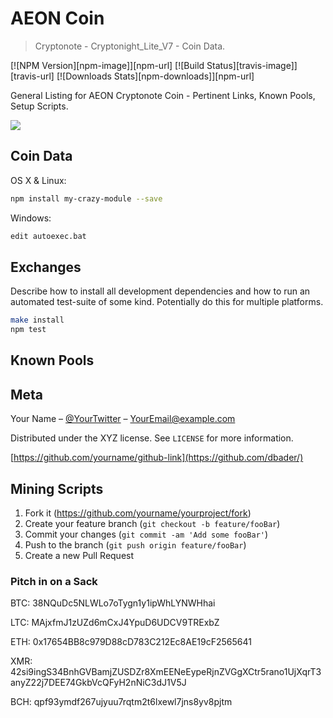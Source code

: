# AEON Coin 
> Cryptonote - Cryptonight_Lite_V7 - Coin Data.

[![NPM Version][npm-image]][npm-url]
[![Build Status][travis-image]][travis-url]
[![Downloads Stats][npm-downloads]][npm-url]

General Listing for AEON Cryptonote Coin - Pertinent Links, Known Pools, Setup Scripts.

![](header.png)

## Coin Data

OS X & Linux:

```sh
npm install my-crazy-module --save
```

Windows:

```sh
edit autoexec.bat
```

## Exchanges

Describe how to install all development dependencies and how to run an automated test-suite of some kind. Potentially do this for multiple platforms.

```sh
make install
npm test
```

## Known Pools



## Meta

Your Name – [@YourTwitter](https://twitter.com/dbader_org) – YourEmail@example.com

Distributed under the XYZ license. See ``LICENSE`` for more information.

[https://github.com/yourname/github-link](https://github.com/dbader/)

## Mining Scripts

1. Fork it (<https://github.com/yourname/yourproject/fork>)
2. Create your feature branch (`git checkout -b feature/fooBar`)
3. Commit your changes (`git commit -am 'Add some fooBar'`)
4. Push to the branch (`git push origin feature/fooBar`)
5. Create a new Pull Request



### Pitch in on a Sack
BTC: 38NQuDc5NLWLo7oTygn1y1ipWhLYNWHhai

LTC: MAjxfmJ1zUZd6mCxJ4YpuD6UDCV9TRExbZ

ETH: 0x17654BB8c979D88cD783C212Ec8AE19cF2565641

XMR: 42si9ingS34BnhGVBamjZUSDZr8XmEENeEypeRjnZVGgXCtr5rano1UjXqrT3anyZ22j7DEE74GkbVcQFyH2nNiC3dJ1V5J

BCH: qpf93ymdf267ujyuu7rqtm2t6lxewl7jns8yv8pjtm
